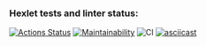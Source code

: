 ### Hexlet tests and linter status:
[![Actions Status](https://github.com/n8flck/frontend-project-lvl1/workflows/hexlet-check/badge.svg)](https://github.com/n8flck/frontend-project-lvl1/actions)
[![Maintainability](https://api.codeclimate.com/v1/badges/5e410cfd9f24300436db/maintainability)](https://codeclimate.com/github/n8flck/frontend-project-lvl1/maintainability)
![CI](https://github.com/n8flck/frontend-project-lvl1/workflows/CI/badge.svg)
[![asciicast](https://asciinema.org/a/4jzPUi0uNFtCCt9mZ2qZINe0v.svg)](https://asciinema.org/a/4jzPUi0uNFtCCt9mZ2qZINe0v)